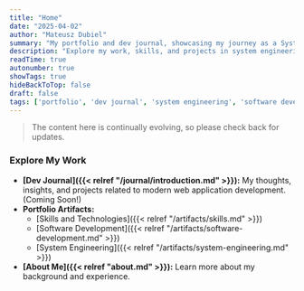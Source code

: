 ```yaml
---
title: "Home"
date: "2025-04-02"
author: "Mateusz Dubiel"
summary: "My portfolio and dev journal, showcasing my journey as a System Development Engineer and my insights into software engineering."
description: "Explore my work, skills, and projects in system engineering and software development."
readTime: true
autonumber: true
showTags: true
hideBackToTop: false
draft: false
tags: ['portfolio', 'dev journal', 'system engineering', 'software development']
---
```


> The content here is continually evolving, so please check back for updates.

### Explore My Work

* **[Dev Journal]({{< relref "/journal/introduction.md" >}}):** My thoughts, insights, and projects related to modern web application development. (Coming Soon!)
* **Portfolio Artifacts:**
    * [Skills and Technologies]({{< relref "/artifacts/skills.md" >}})
    * [Software Development]({{< relref "/artifacts/software-development.md" >}})
    * [System Engineering]({{< relref "/artifacts/system-engineering.md" >}})
* **[About Me]({{< relref "about.md" >}}):** Learn more about my background and experience.

